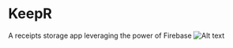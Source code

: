 # KeepR
A receipts storage app leveraging the power of Firebase
![Alt text](/xxx?raw=true "Optional Title")
